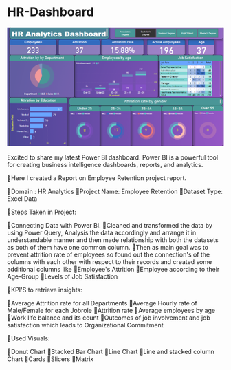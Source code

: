 # HR-Dashboard

![alt text](https://github.com/Rslinkan4/HR-Dashboard/blob/main/Screenshot%20(2).png)

Excited to share my latest Power BI dashboard. Power BI is a powerful tool for 
creating business intelligence dashboards, reports, and analytics.

🔹Here I created a Report on Employee Retention project report.

🔸Domain : HR Analytics
🔸Project Name: Employee Retention
🔸Dataset Type: Excel Data

🔹Steps Taken in Project:

🔸Connecting Data with Power BI.
🔸Cleaned and transformed the data by using Power Query, Analysis the data accordingly and arrange it in understandable manner and then made relationship with both the datasets as both of them have one common column.
🔸Then as main goal was to prevent attrition rate of employees so found out the connection's of the columns with each other with respect to their records and created some additional columns like
🔸Employee's Attrition 
🔸Employee according to their Age-Group
🔸Levels of Job Satisfaction

🔹KPI'S to retrieve insights:

🔸Average Attrition rate for all Departments
🔸Average Hourly rate of Male/Female for each Jobrole
🔸Attrition rate 
🔸Average employees by age
🔸Work life balance and its count
🔸Outcomes of job involvement and job satisfaction which leads to Organizational Commitment

🔹Used Visuals:

🔸Donut Chart 
🔸Stacked Bar Chart
🔸Line Chart
🔸Line and stacked column Chart
🔸Cards
🔸Slicers
🔸Matrix
